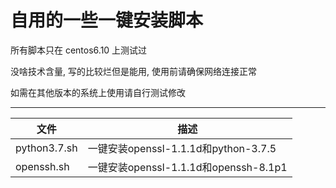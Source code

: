 自用的一些一键安装脚本
===========================
所有脚本只在 centos6.10 上测试过

没啥技术含量, 写的比较烂但是能用, 使用前请确保网络连接正常

如需在其他版本的系统上使用请自行测试修改
****
|文件|描述|
|---|---
|python3.7.sh|一键安装openssl-1.1.1d和python-3.7.5
|openssh.sh|一键安装openssl-1.1.1d和openssh-8.1p1
